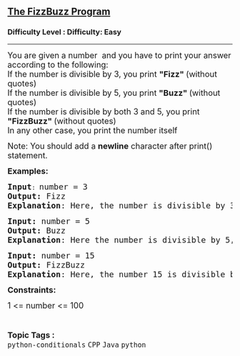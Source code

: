 <h2><a href="https://www.geeksforgeeks.org/problems/the-fizzbuzz-program/1?page=1&category=python&difficulty=Basic,Easy&sortBy=submissions">The FizzBuzz Program</a></h2><h3>Difficulty Level : Difficulty: Easy</h3><hr><div class="problems_problem_content__Xm_eO" style="user-select: auto;"><p style="user-select: auto;"><span style="font-size: 18px; user-select: auto;">You are given a number&nbsp; and you have to print your answer according to the following:<br style="user-select: auto;">If the number is divisible by 3, you print <strong style="user-select: auto;">"Fizz" </strong>(without quotes)<br style="user-select: auto;">If the number is divisible by 5, you print <strong style="user-select: auto;">"Buzz" </strong>(without quotes)<br style="user-select: auto;">If the number is divisible by both 3 and 5, you print <strong style="user-select: auto;">"FizzBuzz" </strong>(without quotes)<br style="user-select: auto;">In any other case, you print the number itself</span></p>
<p style="user-select: auto;"><span style="font-size: 18px; user-select: auto;">Note: </span><span style="font-size: 18px; user-select: auto;">You should add a&nbsp;<strong style="user-select: auto;">newline</strong>&nbsp;character after print() statement.</span></p>
<p style="user-select: auto;"><span style="font-size: 18px; user-select: auto;"><strong style="user-select: auto;">Examples:</strong></span></p>
<pre style="user-select: auto;"><span style="font-size: 18px; user-select: auto;"><strong style="user-select: auto;">Input</strong></span>: <span style="font-size: 18px; user-select: auto;">number = 3
<strong style="user-select: auto;">Output:</strong> Fizz
<strong style="user-select: auto;">Explanation</strong>: Here, the number is divisible by 3, so Fizz is printed.</span></pre>
<pre style="user-select: auto;"><span style="font-size: 18px; user-select: auto;"><strong style="user-select: auto;">Input: </strong>number = 5
<strong style="user-select: auto;">Output: </strong>Buzz
<strong style="user-select: auto;">Explanation</strong>: Here the number is divisible by 5, so Buzz is printed.</span></pre>
<pre style="user-select: auto;"><span style="font-size: 18px; user-select: auto;"><strong style="user-select: auto;">Input: </strong>number = 15
<strong style="user-select: auto;">Output: </strong>FizzBuzz
<strong style="user-select: auto;">Explanation</strong>: Here, the number 15 is divisible by both 3 and 5, so FizzBuzz is printed.</span></pre>
<p style="user-select: auto;"><strong style="user-select: auto;"><span style="font-size: 18px; user-select: auto;">Constraints:</span></strong></p>
<p style="user-select: auto;"><span style="font-size: 18px; user-select: auto;">1 &lt;= number &lt;= 100</span></p></div><br><p><span style=font-size:18px><strong>Topic Tags : </strong><br><code>python-conditionals</code>&nbsp;<code>CPP</code>&nbsp;<code>Java</code>&nbsp;<code>python</code>&nbsp;